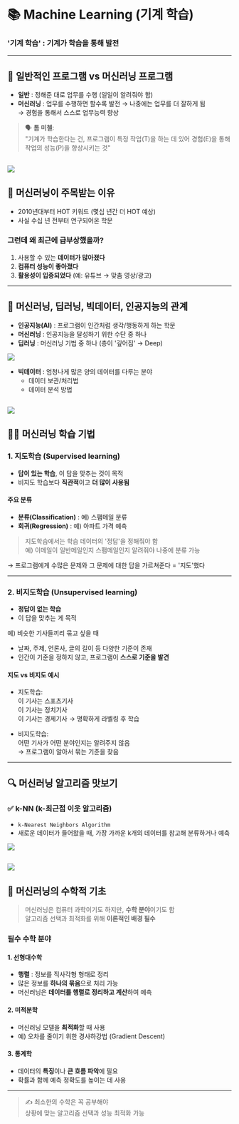 # 📚 Machine Learning (기계 학습)

### '기계 학습' : 기계가 학습을 통해 발전

---

## 📌 일반적인 프로그램 vs 머신러닝 프로그램

- **일반** : 정해준 대로 업무를 수행 (일일이 알려줘야 함)
- **머신러닝** : 업무를 수행하면 할수록 발전 → 나중에는 업무를 더 잘하게 됨  
→ 경험을 통해서 스스로 업무능력 향상

> 🗣️ **톰 미첼**:  
> "기계가 학습한다는 건, 프로그램이 특정 작업(T)을 하는 데 있어 경험(E)을 통해 작업의 성능(P)을 향상시키는 것"


![](/image.png/1.png)
---

## 🎯 머신러닝이 주목받는 이유

- 2010년대부터 HOT 키워드 (몇십 년간 더 HOT 예상)
- 사실 수십 년 전부터 연구되어온 학문

### 그런데 왜 최근에 급부상했을까?

1. 사용할 수 있는 **데이터가 많아졌다**
2. **컴퓨터 성능이 좋아졌다**
3. **활용성이 입증되었다** (예: 유튜브 → 맞춤 영상/광고)

---

## 🤖 머신러닝, 딥러닝, 빅데이터, 인공지능의 관계

- **인공지능(AI)** : 프로그램이 인간처럼 생각/행동하게 하는 학문
- **머신러닝** : 인공지능을 달성하기 위한 수단 중 하나
- **딥러닝** : 머신러닝 기법 중 하나 (층이 '깊어짐' → Deep)  

![](/image.png/2.png)



- **빅데이터** : 엄청나게 많은 양의 데이터를 다루는 분야
  - 데이터 보관/처리법
  - 데이터 분석 방법


![](/image.png/3.png)
---

## 🧑‍🏫 머신러닝 학습 기법

### 1. 지도학습 (Supervised learning)
- **답이 있는 학습**, 이 답을 맞추는 것이 목적
- 비지도 학습보다 **직관적**이고 **더 많이 사용됨**

#### 주요 분류
- **분류(Classification)** : 예) 스팸메일 분류
- **회귀(Regression)** : 예) 아파트 가격 예측

> 지도학습에서는 학습 데이터의 '정답'을 정해줘야 함  
> 예) 이메일이 일반메일인지 스팸메일인지 알려줘야 나중에 분류 가능

→ 프로그램에게 수많은 문제와 그 문제에 대한 답을 가르쳐준다 = '지도'했다

---

### 2. 비지도학습 (Unsupervised learning)
- **정답이 없는 학습**
- 이 답을 맞추는 게 목적

예) 비슷한 기사들끼리 묶고 싶을 때  
- 날짜, 주제, 언론사, 글의 길이 등 다양한 기준이 존재  
- 인간이 기준을 정하지 않고, 프로그램이 **스스로 기준을 발견**

#### 지도 vs 비지도 예시

- 지도학습:  
  이 기사는 스포츠기사  
  이 기사는 정치기사  
  이 기사는 경제기사 → 명확하게 라벨링 후 학습

- 비지도학습:  
  어떤 기사가 어떤 분야인지는 알려주지 않음  
  → 프로그램이 알아서 묶는 기준을 찾음

---

## 🔍 머신러닝 알고리즘 맛보기

### ✅ k-NN (k-최근접 이웃 알고리즘)
- `k-Nearest Neighbors Algorithm`
- 새로운 데이터가 들어왔을 때, 가장 가까운 k개의 데이터를 참고해 분류하거나 예측


![](/image.png/4.png)

![](/image.png/5.png)
---

## 📐 머신러닝의 수학적 기초

> 머신러닝은 컴퓨터 과학이기도 하지만, **수학 분야**이기도 함  
> 알고리즘 선택과 최적화를 위해 **이론적인 배경 필수**

### 필수 수학 분야

#### 1. 선형대수학
- **행렬** : 정보를 직사각형 형태로 정리
- 많은 정보를 **하나의 묶음**으로 처리 가능
- 머신러닝은 **데이터를 행렬로 정리하고 계산**하여 예측

#### 2. 미적분학
- 머신러닝 모델을 **최적화**할 때 사용
- 예) 오차를 줄이기 위한 경사하강법 (Gradient Descent)

#### 3. 통계학
- 데이터의 **특징**이나 **큰 흐름 파악**에 필요
- 확률과 함께 예측 정확도를 높이는 데 사용

---

> ✍️ 최소한의 수학은 꼭 공부해야  
> 상황에 맞는 알고리즘 선택과 성능 최적화 가능


